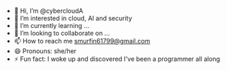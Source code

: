- 👋 Hi, I’m @cybercloudA
- 👀 I’m interested in cloud, AI and security
- 🌱 I’m currently learning ...
- 💞️ I’m looking to collaborate on ...
- 📫 How to reach me smurfin61799@gmail.com
- 😄 Pronouns: she/her
- ⚡ Fun fact: I woke up and discovered I've been a programmer all along

<!---
cybercloudA/cybercloudA is a ✨ special ✨ repository because its `README.md` (this file) appears on your GitHub profile.
You can click the Preview link to take a look at your changes.
--->

